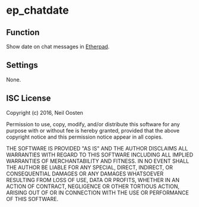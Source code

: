 # ep_chatdate

## Function
Show date on chat messages in [Etherpad](http://etherpad.org/).

## Settings
None.

## ISC License
Copyright (c) 2016, Neil Oosten

Permission to use, copy, modify, and/or distribute this software for any purpose with or without fee is hereby 
granted, provided that the above copyright notice and this permission notice appear in all copies.

THE SOFTWARE IS PROVIDED "AS IS" AND THE AUTHOR DISCLAIMS ALL WARRANTIES WITH REGARD TO THIS SOFTWARE INCLUDING 
ALL IMPLIED WARRANTIES OF MERCHANTABILITY AND FITNESS. IN NO EVENT SHALL THE AUTHOR BE LIABLE FOR ANY SPECIAL, 
DIRECT, INDIRECT, OR CONSEQUENTIAL DAMAGES OR ANY DAMAGES WHATSOEVER RESULTING FROM LOSS OF USE, DATA OR 
PROFITS, WHETHER IN AN ACTION OF CONTRACT, NEGLIGENCE OR OTHER TORTIOUS ACTION, ARISING OUT OF OR IN CONNECTION 
WITH THE USE OR PERFORMANCE OF THIS SOFTWARE.
